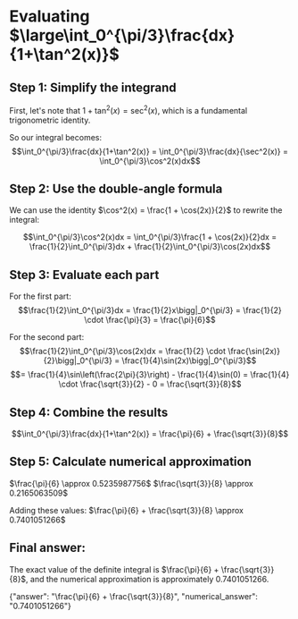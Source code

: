 # Evaluating $\large\int_0^{\pi/3}\frac{dx}{1+\tan^2(x)}$

## Step 1: Simplify the integrand
First, let's note that $1 + \tan^2(x) = \sec^2(x)$, which is a fundamental trigonometric identity.

So our integral becomes:
$$\int_0^{\pi/3}\frac{dx}{1+\tan^2(x)} = \int_0^{\pi/3}\frac{dx}{\sec^2(x)} = \int_0^{\pi/3}\cos^2(x)dx$$

## Step 2: Use the double-angle formula
We can use the identity $\cos^2(x) = \frac{1 + \cos(2x)}{2}$ to rewrite the integral:

$$\int_0^{\pi/3}\cos^2(x)dx = \int_0^{\pi/3}\frac{1 + \cos(2x)}{2}dx = \frac{1}{2}\int_0^{\pi/3}dx + \frac{1}{2}\int_0^{\pi/3}\cos(2x)dx$$

## Step 3: Evaluate each part
For the first part:
$$\frac{1}{2}\int_0^{\pi/3}dx = \frac{1}{2}x\bigg|_0^{\pi/3} = \frac{1}{2} \cdot \frac{\pi}{3} = \frac{\pi}{6}$$

For the second part:
$$\frac{1}{2}\int_0^{\pi/3}\cos(2x)dx = \frac{1}{2} \cdot \frac{\sin(2x)}{2}\bigg|_0^{\pi/3} = \frac{1}{4}\sin(2x)\bigg|_0^{\pi/3}$$
$$= \frac{1}{4}\sin\left(\frac{2\pi}{3}\right) - \frac{1}{4}\sin(0) = \frac{1}{4} \cdot \frac{\sqrt{3}}{2} - 0 = \frac{\sqrt{3}}{8}$$

## Step 4: Combine the results
$$\int_0^{\pi/3}\frac{dx}{1+\tan^2(x)} = \frac{\pi}{6} + \frac{\sqrt{3}}{8}$$

## Step 5: Calculate numerical approximation
$\frac{\pi}{6} \approx 0.5235987756$
$\frac{\sqrt{3}}{8} \approx 0.2165063509$

Adding these values:
$\frac{\pi}{6} + \frac{\sqrt{3}}{8} \approx 0.7401051266$

## Final answer:
The exact value of the definite integral is $\frac{\pi}{6} + \frac{\sqrt{3}}{8}$, and the numerical approximation is approximately 0.7401051266.

{"answer": "\\frac{\\pi}{6} + \\frac{\\sqrt{3}}{8}", "numerical_answer": "0.7401051266"}